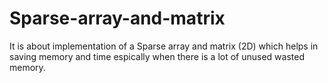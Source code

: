 # Sparse-array-and-matrix
It is about implementation of a Sparse array and matrix (2D) which helps in saving memory and time espically when there is a lot of unused wasted memory.
